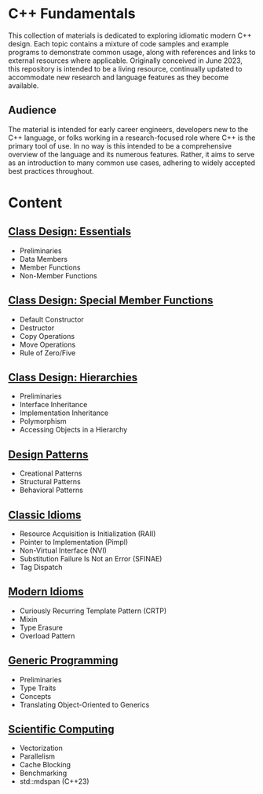 # C++ Fundamentals

This collection of materials is dedicated to exploring idiomatic modern C++ design. Each topic contains a mixture of code samples and example programs to demonstrate common usage, along with references and links to external resources where applicable. Originally conceived in June 2023, this repository is intended to be a living resource, continually updated to accommodate new research and language features as they become available.

## Audience

The material is intended for early career engineers, developers new to the C++ language, or folks working in a research-focused role where C++ is the primary tool of use. In no way is this intended to be a comprehensive overview of the language and its numerous features. Rather, it aims to serve as an introduction to many common use cases, adhering to widely accepted best practices throughout.

# Content

## [Class Design: Essentials](https://github.com/cmbrandt/modern-cxx-seminar/blob/master/1_class_design_fundamentals.md)

* Preliminaries
* Data Members
* Member Functions
* Non-Member Functions

## [Class Design: Special Member Functions](https://github.com/cmbrandt/modern-cxx-seminar/blob/master/2_class_design_special.md)

* Default Constructor
* Destructor
* Copy Operations
* Move Operations
* Rule of Zero/Five

## [Class Design: Hierarchies](https://github.com/cmbrandt/modern-cxx-seminar/blob/master/3_class_design_hierarchies.md)

* Preliminaries
* Interface Inheritance
* Implementation Inheritance
* Polymorphism
* Accessing Objects in a Hierarchy

## [Design Patterns](https://github.com/cmbrandt/modern-cxx-seminar/blob/master/4_design_patterns.md)

* Creational Patterns
* Structural Patterns
* Behavioral Patterns

## [Classic Idioms](https://github.com/cmbrandt/modern-cxx-seminar/blob/master/5_classic_idioms.md)

* Resource Acquisition is Initialization (RAII)
* Pointer to Implementation (Pimpl)
* Non-Virtual Interface (NVI)
* Substitution Failure Is Not an Error (SFINAE)
* Tag Dispatch

## [Modern Idioms](https://github.com/cmbrandt/modern-cxx-seminar/blob/master/6_modern_idioms.md)

* Curiously Recurring Template Pattern (CRTP)
* Mixin
* Type Erasure
* Overload Pattern

## [Generic Programming](https://github.com/cmbrandt/modern-cxx-seminar/blob/master/7_generic_programming.md)

* Preliminaries
* Type Traits
* Concepts
* Translating Object-Oriented to Generics

## [Scientific Computing](https://github.com/cmbrandt/modern-cxx-seminar/blob/master/8_scientific_computing.md)

* Vectorization
* Parallelism
* Cache Blocking
* Benchmarking
* std::mdspan (C++23)
